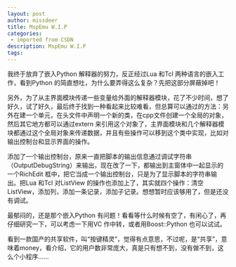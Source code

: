 ```yaml
---
layout: post
author: missdeer
title: MspEmu W.I.P
categories: 
 - imported from CSDN
description: MspEmu W.I.P
tags: 
---
```


我终于放弃了嵌入Python 解释器的努力，反正经过Lua 和Tcl 两种语言的嵌入工作，看到Python 的简直想吐，为什么要弄得这么复杂？先把这部分屏蔽掉吧！

另外，为了从主界面模块传递一些变量给外面的解释器模块，花了不少时间，想了好久，试了好久，最后终于找到一种看起来比较难看，但总算可以通过的方法：另外在建一个单元，在头文件中声明一个新的类，在cpp文件创建一个全局的对象，然后其它地方都可以通过extern 来引用这个对象了，主界面模块和几个解释器模块都通过这个全局对象来传递数据，并且有些操作可以移到这个类中实现，比如对输出控制台和显示界面的操作。

添加了一个输出控制台，原来一直把脚本的输出信息通过调试字符串（OutputDebugString）来输出，现在改了一下，都输出到主窗体中一起显示的一个RichEdit 框中，把它当成一个输出控制台，只是为了显示脚本的字符串输出。把Lua 和Tcl 对ListView 的操作也添加上了，其实就四个操作：清空ListView，添加列，添加一条记录，添加子记录。想想暂时应该够用了，但是还没有调试。

最郁闷的，还是那个嵌入Python 有问题！看看等什么时候有空了，有闲心了，再仔细研究一下，可以考虑一下用VC 作中转，或者用Boost::Python 也可以试试。

看到一款国产的共享软件，叫“按键精灵”，觉得有点意思，不过呢，是“共享”，意味着money，看介绍，它的用户数非常庞大，真是只有想不到，没有做不到，这么个小程序……
